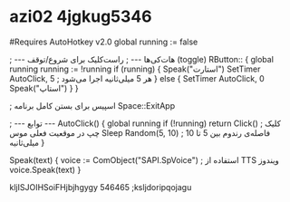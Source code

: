 # azi02 4jgkug5346
#Requires AutoHotkey v2.0
global running := false

; --- هات‌کی‌ها ---
; راست‌کلیک برای شروع/توقف (toggle)
RButton:: {
    global running
    running := !running
    if (running) {
        Speak("استارت")
        SetTimer AutoClick, 5   ; هر 5 میلی‌ثانیه اجرا می‌شود
    } else {
        SetTimer AutoClick, 0
        Speak("استاپ")
    }
}

; اسپیس برای بستن کامل برنامه
Space::ExitApp

; --- توابع ---
AutoClick() {
    global running
    if (!running)
        return
    Click()                     ; کلیک چپ در موقعیت فعلی موس
    Sleep Random(5, 10)         ; فاصله‌ی رندوم بین 5 تا 10 میلی‌ثانیه
}

Speak(text) {
    voice := ComObject("SAPI.SpVoice")   ; استفاده از TTS ویندوز
    voice.Speak(text)
}

kljISJOIHSoiFHjbjhgygy
546465
;ksljdoripqojagu
